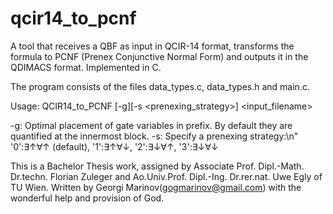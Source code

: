 # qcir14_to_pcnf
A tool that receives a QBF as input in QCIR-14 format, transforms the formula to PCNF (Prenex Conjunctive Normal Form) and outputs it in the QDIMACS format. Implemented in C.

The program consists of the files data_types.c, data_types.h and main.c.

Usage:
       QCIR14_to_PCNF [-g][-s <prenexing_strategy>] <input_filename>

  -g: Optimal placement of gate variables in prefix.
      By default they are quantified at the innermost block.
  -s: Specify a prenexing strategy:\n"
      '0':∃↑∀↑ (default), '1':∃↑∀↓, '2':∃↓∀↑, '3':∃↓∀↓

This is a Bachelor Thesis work, assigned by
Associate Prof. Dipl.-Math. Dr.techn. Florian Zuleger and
Ao.Univ.Prof. Dipl.-Ing. Dr.rer.nat. Uwe Egly of TU Wien.
Written by Georgi Marinov(gogmarinov@gmail.com)
with the wonderful help and provision of God.

